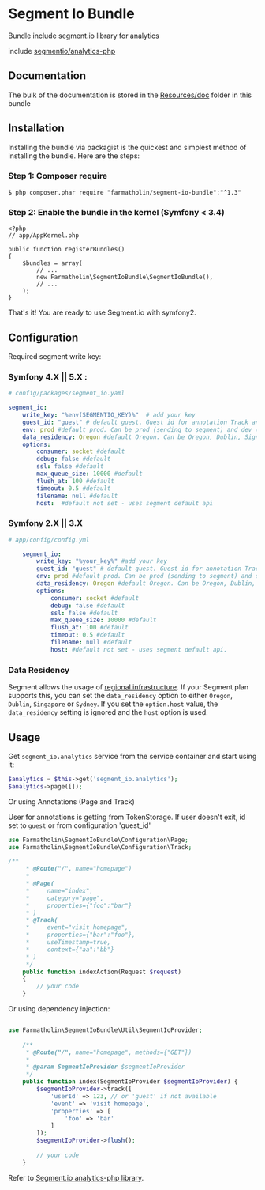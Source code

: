 # Segment Io Bundle

Bundle include segment.io library for analytics

include [segmentio/analytics-php](https://github.com/segmentio/analytics-php)

Documentation
-------------

The bulk of the documentation is stored in the [Resources/doc](Resources/doc) folder in this bundle

## Installation

Installing the bundle via packagist is the quickest and simplest method of installing the bundle. Here are the steps:

### Step 1: Composer require

    $ php composer.phar require "farmatholin/segment-io-bundle":"^1.3"

### Step 2: Enable the bundle in the kernel (Symfony < 3.4)

    <?php
    // app/AppKernel.php

    public function registerBundles()
    {
        $bundles = array(
            // ...
            new Farmatholin\SegmentIoBundle\SegmentIoBundle(),
            // ...
        );
    }

That's it! You are ready to use Segment.io with symfony2.

## Configuration

Required segment write key:

### Symfony 4.X || 5.X :

```yml
# config/packages/segment_io.yaml

segment_io:
    write_key: "%env(SEGMENTIO_KEY)%"  # add your key
    guest_id: "guest" # default guest. Guest id for annotation Track and Page
    env: prod #default prod. Can be prod (sending to segment) and dev (not sending)
    data_residency: Oregon #default Oregon. Can be Oregon, Dublin, Signapore or Sydney. Overwritten by host option
    options:
        consumer: socket #default
        debug: false #default
        ssl: false #default
        max_queue_size: 10000 #default
        flush_at: 100 #default
        timeout: 0.5 #default
        filename: null #default
        host:  #default not set - uses segment default api
```

### Symfony 2.X || 3.X

```yml
# app/config/config.yml

    segment_io:
        write_key: "%your_key%" #add your key
        guest_id: "guest" # default guest. Guest id for annotation Track and Page
        env: prod #default prod. Can be prod (sending to segment) and dev (not sending)
        data_residency: Oregon #default Oregon. Can be Oregon, Dublin, Signapore or Sydney. Overwritten by host option
        options:
            consumer: socket #default
            debug: false #default
            ssl: false #default
            max_queue_size: 10000 #default
            flush_at: 100 #default
            timeout: 0.5 #default
            filename: null #default
            host: #default not set - uses segment default api.
```

### Data Residency

Segment allows the usage of [regional infrastructure](https://segment.com/docs/connections/data-residency/). If your
Segment plan supports this, you can set the `data_residency` option to either `Oregon`, `Dublin`, `Singapore` or
`Sydney`. If you set the `option.host` value, the `data_residency` setting is ignored and the `host` option is used.

## Usage

Get `segment_io.analytics` service from the service container and start using it:

```php
$analytics = $this->get('segment_io.analytics');
$analytics->page([]);
```

Or using Annotations (Page and Track)

User for annotations is getting from TokenStorage.
If user doesn't exit, id set to `guest` or from configuration 'guest_id'

```php
use Farmatholin\SegmentIoBundle\Configuration\Page;
use Farmatholin\SegmentIoBundle\Configuration\Track;

/**
     * @Route("/", name="homepage")
     *
     * @Page(
     *     name="index",
     *     category="page",
     *     properties={"foo":"bar"}
     * )
     * @Track(
     *     event="visit homepage",
     *     properties={"bar":"foo"},
     *     useTimestamp=true,
     *     context={"aa":"bb"}
     * )
     */
    public function indexAction(Request $request)
    {
        // your code
    }
```

Or using dependency injection:

```php

use Farmatholin\SegmentIoBundle\Util\SegmentIoProvider;
    
    /**
     * @Route("/", name="homepage", methods={"GET"})
     *
     * @param SegmentIoProvider $segmentIoProvider
     */
    public function index(SegmentIoProvider $segmentIoProvider) {
        $segmentIoProvider->track([
            'userId' => 123, // or 'guest' if not available
            'event' => 'visit homepage',
            'properties' => [
                'foo' => 'bar'
            ] 
        ]);
        $segmentIoProvider->flush();
        
        // your code
    }
```


Refer to [Segment.io analytics-php library](https://github.com/segmentio/analytics-php).
